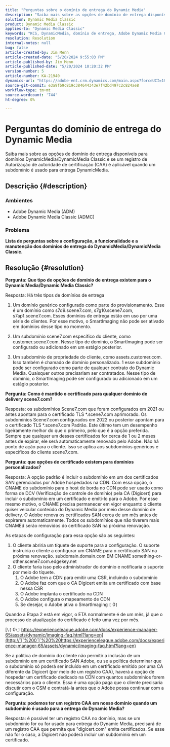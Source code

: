 ```yaml
---
title: "Perguntas sobre o domínio de entrega do Dynamic Media"
description: "Saiba mais sobre as opções de domínio de entrega disponíveis para domínios do DynamicMedia/DynamicMedia Classic."
solution: Dynamic Media Classic
product: Dynamic Media Classic
applies-to: "Dynamic Media Classic"
keywords: "KCS, DynamicMedia, domínio de entrega, Adobe Dynamic Media Classic, Scene7, Perguntas frequentes, Adobe Dynamic Media"
resolution: Resolution
internal-notes: null
bug: false
article-created-by: Jim Menn
article-created-date: "5/20/2024 9:55:03 PM"
article-published-by: Jim Menn
article-published-date: "5/20/2024 10:20:32 PM"
version-number: 5
article-number: KA-21940
dynamics-url: "https://adobe-ent.crm.dynamics.com/main.aspx?forceUCI=1&pagetype=entityrecord&etn=knowledgearticle&id=53a2569c-f316-ef11-9f8a-6045bd006268"
source-git-commit: e3a9fb9c819c384644343e7f42bd497c2c824ae8
workflow-type: tm+mt
source-wordcount: '744'
ht-degree: 0%

---
```


# Perguntas do domínio de entrega do Dynamic Media


Saiba mais sobre as opções de domínio de entrega disponíveis para domínios DynamicMedia/DynamicMedia Classic e se um registro de Autorização de autoridade de certificação (CAA) é aplicável quando um subdomínio é usado para entrega DynamicMedia.

## Descrição {#description}


### <b>Ambientes</b>

- Adobe Dynamic Media (ADM)
- Adobe Dynamic Media Classic (ADMC)


### <b>Problema</b>

<b>Lista de perguntas sobre a configuração, a funcionalidade e a manutenção dos domínios de entrega do DynamicMedia/DynamicMedia Classic.</b>


## Resolução {#resolution}


<b>Pergunta: Que tipo de opções de domínio de entrega existem para o Dynamic Media/Dynamic Media Classic?</b>

Resposta: Há três tipos de domínios de entrega

1) Um domínio genérico configurado como parte do provisionamento. Esse é um domínio como s7d9.scene7.com, s7g10.scene7.com, s7ap1.scene7.com.
Esses domínios de entrega estão em uso por uma série de clientes. Por esse motivo, o SmartImaging não pode ser ativado em domínios desse tipo no momento.

2) Um subdomínio scene7.com específico do cliente, como customer.scene7.com. Nesse tipo de domínio, o SmartImaging pode ser configurado ou adicionado em um estágio posterior.

3) Um subdomínio de propriedade do cliente, como assets.customer.com. Isso também é chamado de domínio personalizado. 1 esse subdomínio pode ser configurado como parte de qualquer contrato do Dynamic Media. Quaisquer outros precisariam ser contratados. Nesse tipo de domínio, o SmartImaging pode ser configurado ou adicionado em um estágio posterior.

<b>Pergunta: Como é mantido o certificado para qualquer domínio de delivery scene7.com?</b>

Resposta: os subdomínios Scene7.com que foram configurados em 2021 ou antes apontam para o certificado TLS \*.scene7.com aprimorado. Os subdomínios Scene7.com configurados em 2022 ou posterior apontam para o certificado TLS \*.scene7.com Padrão. Este último tem um desempenho ligeiramente melhor do que o primeiro, pelo que é a opção preferida. Sempre que qualquer um desses certificados for cerca de 1 ou 2 meses antes de expirar, ele será automaticamente renovado pelo Adobe. Não há ponto de ação para o cliente. Isso se aplica aos subdomínios genéricos e específicos do cliente scene7.com.

<b>Pergunta: que opções de certificado existem para domínios personalizados?</b>

Resposta: A opção padrão é incluir o subdomínio em um dos certificados SAN gerenciados por Adobe hospedados na CDN. Com essa opção, o CNAME do subdomínio para o host de borda no CDN pode ser usado como forma de DCV (Verificação de controle de domínio) pela CA (Digicert) para incluir o subdomínio em um certificado e emiti-lo para o Adobe. Por esse mesmo motivo, o CNAME precisa permanecer em vigor enquanto o cliente quiser veicular conteúdo do Dynamic Media por meio desse domínio de delivery. O Adobe renova os certificados SAN cerca de um mês antes de expirarem automaticamente. Todos os subdomínios que não tiverem mais CNAMEd serão removidos do certificado SAN na próxima renovação.

As etapas de configuração para essa opção são as seguintes:

1. O cliente abriria um tíquete de suporte para a configuração.    O suporte instruiria o cliente a configurar um CNAME para o certificado SAN na próxima renovação.
subdomain.domain.com EM CNAME something-or-other.scene7.com.edgekey.net
2. O cliente faria isso pelo administrador do domínio e notificaria o suporte por meio do tíquete.
   1. O Adobe tem a CDN para emitir uma CSR, incluindo o subdomínio
   2. O Adobe faz com que o CA Digicert emita um certificado com base nessa CSR
   3. O Adobe implanta o certificado na CDN
   4. O Adobe configura o mapeamento de CDN
   5. Se desejar, o Adobe ativa o SmartImaging `[` 0`]`


Quando a Etapa 2 está em vigor, o ETA normalmente é de um mês, já que o processo de atualização do certificado é feito uma vez por mês.

[`\[` 0`\]`  https://experienceleague.adobe.com/docs/experience-manager-65/assets/dynamic/imaging-faq.html?lang=en](http://`[`%200`]`%20%20https://experienceleague.adobe.com/docs/experience-manager-65/assets/dynamic/imaging-faq.html?lang=en)

Se a política de domínio do cliente não permitir a inclusão de um subdomínio em um certificado SAN Adobe, ou se a política determinar que o subdomínio só poderá ser incluído em um certificado emitido por uma CA diferente da Digicert (por meio de um registro CAA), haverá a opção de hospedar um certificado dedicado na CDN com quantos subdomínios forem necessários para o cliente. Essa é uma opção paga que o cliente precisaria discutir com o CSM e contratá-la antes que o Adobe possa continuar com a configuração.

<b>Pergunta: podemos ter um registro CAA em nosso domínio quando um subdomínio é usado para a entrega do Dynamic Media?</b>

Resposta: é possível ter um registro CAA no domínio, mas se um subdomínio for ou for usado para entrega do Dynamic Media, precisará de um registro CAA que permita que &quot;digicert.com&quot; emita certificados. Se esse não for o caso, a Digicert não poderá incluir um subdomínio em um certificado.
